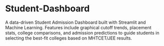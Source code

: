 # Student-Dashboard
A data-driven Student Admission Dashboard built with Streamlit and Machine Learning. Features include graphical cutoff trends, placement stats, college comparisons, and admission predictions to guide students in selecting the best-fit colleges based on MHTCET/JEE results.
